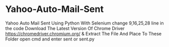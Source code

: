 # Yahoo-Auto-Mail-Sent
Yahoo Auto Mail Sent Using Python With Selenium
change 9,16,25,28 line in the code
Download The Latest Version Of Chrome Driver https://chromedriver.chromium.org/ & Extract The File And Place To These Folder open cmd and enter sent or sent.py
